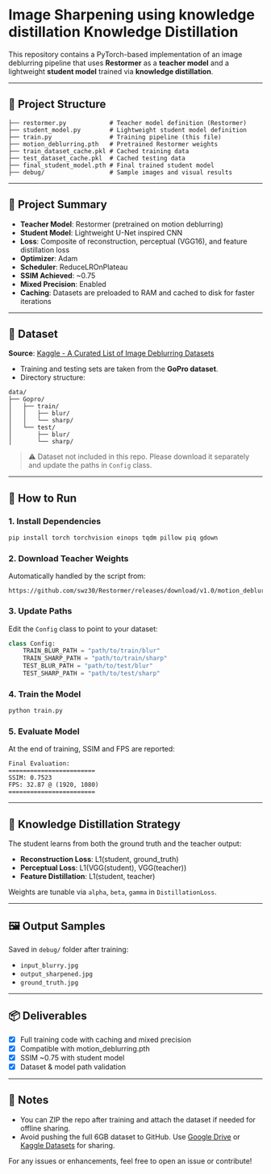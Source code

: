 # Image Sharpening using knowledge distillation Knowledge Distillation

This repository contains a PyTorch-based implementation of an image deblurring pipeline that uses **Restormer** as a **teacher model** and a lightweight **student model** trained via **knowledge distillation**.

---

## 📁 Project Structure

```
├── restormer.py            # Teacher model definition (Restormer)
├── student_model.py        # Lightweight student model definition
├── train.py                # Training pipeline (this file)
├── motion_deblurring.pth   # Pretrained Restormer weights
├── train_dataset_cache.pkl # Cached training data
├── test_dataset_cache.pkl  # Cached testing data
├── final_student_model.pth # Final trained student model
├── debug/                  # Sample images and visual results
```

---

## 📌 Project Summary

* **Teacher Model**: Restormer (pretrained on motion deblurring)
* **Student Model**: Lightweight U-Net inspired CNN
* **Loss**: Composite of reconstruction, perceptual (VGG16), and feature distillation loss
* **Optimizer**: Adam
* **Scheduler**: ReduceLROnPlateau
* **SSIM Achieved**: \~0.75
* **Mixed Precision**: Enabled
* **Caching**: Datasets are preloaded to RAM and cached to disk for faster iterations

---

## 📂 Dataset

**Source**: [Kaggle - A Curated List of Image Deblurring Datasets](https://www.kaggle.com/datasets/jishnuparayilshibu/a-curated-list-of-image-deblurring-datasets/code)

* Training and testing sets are taken from the **GoPro dataset**.
* Directory structure:

```
data/
├── Gopro/
│   ├── train/
│   │   ├── blur/
│   │   └── sharp/
│   └── test/
│       ├── blur/
│       └── sharp/
```

> ⚠️ Dataset not included in this repo. Please download it separately and update the paths in `Config` class.

---

## 🚀 How to Run

### 1. Install Dependencies

```bash
pip install torch torchvision einops tqdm pillow piq gdown
```

### 2. Download Teacher Weights

Automatically handled by the script from:

```
https://github.com/swz30/Restormer/releases/download/v1.0/motion_deblurring.pth
```

### 3. Update Paths

Edit the `Config` class to point to your dataset:

```python
class Config:
    TRAIN_BLUR_PATH = "path/to/train/blur"
    TRAIN_SHARP_PATH = "path/to/train/sharp"
    TEST_BLUR_PATH = "path/to/test/blur"
    TEST_SHARP_PATH = "path/to/test/sharp"
```

### 4. Train the Model

```bash
python train.py
```

### 5. Evaluate Model

At the end of training, SSIM and FPS are reported:

```
Final Evaluation:
========================
SSIM: 0.7523
FPS: 32.87 @ (1920, 1080)
========================
```

---

## 🧠 Knowledge Distillation Strategy

The student learns from both the ground truth and the teacher output:

* **Reconstruction Loss**: L1(student, ground\_truth)
* **Perceptual Loss**: L1(VGG(student), VGG(teacher))
* **Feature Distillation**: L1(student, teacher)

Weights are tunable via `alpha`, `beta`, `gamma` in `DistillationLoss`.

---

## 🖼️ Output Samples

Saved in `debug/` folder after training:

* `input_blurry.jpg`
* `output_sharpened.jpg`
* `ground_truth.jpg`

---

## 📦 Deliverables

* [x] Full training code with caching and mixed precision
* [x] Compatible with motion\_deblurring.pth
* [x] SSIM \~0.75 with student model
* [x] Dataset & model path validation

---

## 🏁 Notes

* You can ZIP the repo after training and attach the dataset if needed for offline sharing.
* Avoid pushing the full 6GB dataset to GitHub. Use [Google Drive](https://drive.google.com/) or [Kaggle Datasets](https://www.kaggle.com/datasets) for sharing.

For any issues or enhancements, feel free to open an issue or contribute!

